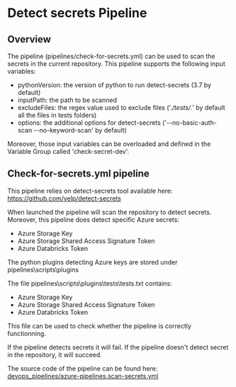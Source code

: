 # Detect secrets Pipeline 

## Overview

The pipeline (pipelines/check-for-secrets.yml) can be used to scan the secrets in the current repository.
This pipeline supports the following input variables:
- pythonVersion: the version of python to run detect-secrets (3.7 by default)
- inputPath: the path to be scanned
- excludeFiles: the regex value used to exclude files ('.*/tests/.*' by default all the files in tests folders)
- options: the additional options for detect-secrets ('--no-basic-auth-scan  --no-keyword-scan' by default)

Moreover, those input variables can be overloaded and defined in the Variable Group called 'check-secret-dev'.


## Check-for-secrets.yml pipeline 

This pipeline relies on detect-secrets tool available here: https://github.com/yelp/detect-secrets

When launched the pipeline will scan the repository to detect secrets.
Moreover, this pipeline does detect specific Azure secrets:
- Azure Storage Key
- Azure Storage Shared Access Signature Token
- Azure Databricks Token

The python plugins detecting Azure keys are stored under pipelines\scripts\plugins

The file pipelines\scripts\plugins\tests\tests.txt contains: 
- Azure Storage Key
- Azure Storage Shared Access Signature Token
- Azure Databricks Token

This file can be used to check whether the pipeline is correctly functionning.

If the pipeline detects secrets it will fail.
If the pipeline doesn't detect secret in the repository, it will succeed.

The source code of the pipeline can be found here:
[devops_pipelines/azure-pipelines.scan-secrets.yml](../../../devops_pipelines/azure-pipelines.scan-secrets.yml)


